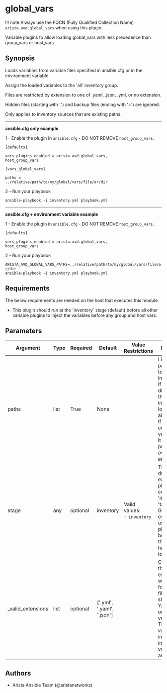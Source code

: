 <!--
  ~ Copyright (c) 2023 Arista Networks, Inc.
  ~ Use of this source code is governed by the Apache License 2.0
  ~ that can be found in the LICENSE file.
  -->

# global_vars

!!! note
    Always use the FQCN (Fully Qualified Collection Name) `arista.avd.global_vars` when using this plugin.

Variable plugins to allow loading global\_vars with less precedence than group\_vars or host\_vars

## Synopsis

Loads variables from variable files specified in ansible.cfg or in the environment variable.

Assign the loaded variables to the \'all\' inventory group.

Files are restricted by extension to one of .yaml, .json, .yml, or no extension.

Hidden files \(starting with \'.\'\) and backup files \(ending with \'\~\'\) are ignored.

Only applies to inventory sources that are existing paths.

<hr>

<b>ansible.cfg only example</b>

1 \- Enable the plugin in <code>ansible.cfg</code> \- DO NOT REMOVE <code>host\_group\_vars</code>.

<code>\[defaults\]</code>

<code>vars\_plugins\_enabled \= arista.avd.global\_vars, host\_group\_vars</code>

<code>\[vars\_global\_vars\]</code>

<code>paths \= ../relative/path/to/my/global/vars/file/or/dir</code>

2 \- Run your playbook

<code>ansible\-playbook \-i inventory.yml playbook.yml</code>

<hr>

<b>ansible.cfg \+ environment variable example</b>

1 \- Enable the plugin in <code>ansible.cfg</code> \- DO NOT REMOVE <code>host\_group\_vars</code>.

<code>\[defaults\]</code>

<code>vars\_plugins\_enabled \= arista.avd.global\_vars, host\_group\_vars</code>

2 \- Run your playbook

<code>ARISTA\_AVD\_GLOBAL\_VARS\_PATHS\=../relative/path/to/my/global/vars/file/or/dir ansible\-playbook \-i inventory.yml playbook.yml</code>

## Requirements

The below requirements are needed on the host that executes this module.

- This plugin should run at the \`inventory\` stage \(default\) before all other variable plugins to inject the variables before any group and host vars.

## Parameters

| Argument | Type | Required | Default | Value Restrictions | Description |
| -------- | ---- | -------- | ------- | ------------------ | ----------- |
| paths | list | True | None |  | List of relative paths relative to the inventory file.<br>If path is a directory, all the valid files inside are loaded alphabetically.<br>If the environment variable is set, it takes precedence over ansible.cfg. |
| stage | any | optional | inventory | Valid values:<br>- <code>inventory</code> | The stage during which executing the plugin. It could be \'inventory\' or \'task\'<br>Given the expected usage of this plugin at the beginning of the run. It is hard\-coded to \'inventory\' |
| _valid_extensions | list | optional | ['.yml', '.yaml', '.json'] |  | Check all of these extensions when looking for \'variable\' files, which should be YAML, JSON, or vaulted versions.<br>This affects vars\_files, include\_vars, inventory, and vars plugins, among others. |

## Authors

- Arista Ansible Team (@aristanetworks)
